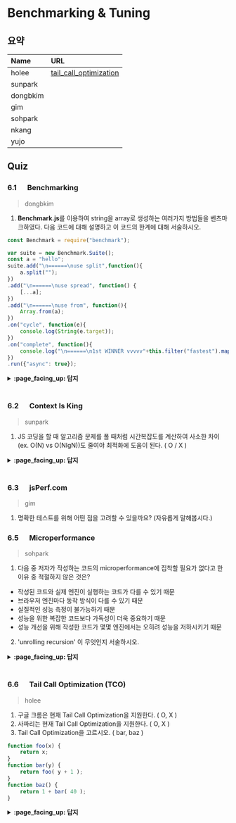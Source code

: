 # Benchmarking & Tuning

## 요약
| Name | URL |
|:---|:---|
| holee | [tail_call_optimization](https://gist.github.com/hochan222/f3407f9db47e3237cbd82539525fce60) |
| sunpark |  |
| dongbkim |  |
| gim |  |
| sohpark |  |
| nkang |  |
| yujo |  |

## Quiz

### 6.1 　 Benchmarking

> dongbkim


1. **Benchmark.js**를 이용하여 string을 array로 생성하는 여러가지 방법들을 벤츠마크하였다. 다음 코드에 대해 설명하고 이 코드의 한계에 대해 서술하시오.   


```js
const Benchmark = require("benchmark");

var suite = new Benchmark.Suite();
const a = "hello";
suite.add("\n======\nuse split",function(){
	a.split("");
})
.add("\n======\nuse spread", function() {
	[...a];
})
.add("\n======\nuse from", function(){
	Array.from(a);
})
.on("cycle", function(e){
	console.log(String(e.target));
})
.on("complete", function(){
	console.log("\n======\n1st WINNER vvvvv"+this.filter("fastest").map("name"));
})
.run({"async": true});

```


<details>
<summary> <b> :page_facing_up: 답지 </b>  </summary>
<div markdown="1">


1. 위 코드에 의하면 첫번째 방법이 제일 빠르나, 다른 짧은 string로 테스트 했을 때, 두번째 방법이 제일 빠르다고 나온다. 즉, 해당 테스트 케이스의 경우 대부분 첫번째 방법이 빠르다고 할 수 있으나, 원래 이 코드의 작성 목적인 "string을 array로 생성하는 여러가지 방법들을 벤츠마크"를 테스트하기 위해서 케이스가 충분하지 않아 신뢰도가 떨어진다.
```
# 위 코드 결과

======
use split x 5,399,034 ops/sec ±1.50% (85 runs sampled)

======
use spread x 2,552,140 ops/sec ±0.98% (86 runs sampled)

======
use from x 2,529,205 ops/sec ±0.94% (88 runs sampled)

======
1st WINNER vvvvv
======
use split
```
```
# 짧은 스트링 테스트 결과
======
use split x 9,219,866 ops/sec ±16.07% (67 runs sampled)

======
use spread x 26,158,032 ops/sec ±1.02% (87 runs sampled)

======
use from x 22,984,017 ops/sec ±2.07% (86 runs sampled)

======
1st WINNER vvvvv
======
use spread
```


</div>
</details>
<br>


### 6.2 　 Context Is King

> sunpark

1. JS 코딩을 할 때 알고리즘 문제를 풀 때처럼 시간복잡도를 계산하여 사소한 차이(ex. O(N) vs O(NlgN))도 줄여야 최적화에 도움이 된다. ( O / X )

<details>
<summary> <b> :page_facing_up: 답지 </b>  </summary>
<div markdown="1">

1. JS 코딩을 할 때 알고리즘 문제를 풀 때처럼 시간복잡도를 계산하여 사소한 차이(ex. O(N) vs O(NlgN))도 줄여야 최적화에 도움이 된다. ( O / **X** )
> JS에서 미시성능에 너무 집중하다 보면 컴파일러나 엔진에서 이를 생략하거나 무시하는 작업들도 있기 때문에 미시성능에 집중하지 않아도 된다.

</div>
</details>
<br>

### 6.3 　 jsPerf.com

> gim
 
1. 명확한 테스트를 위해 어떤 점을 고려할 수 있을까요? (자유롭게 말해봅시다.)

### 6.5 　 Microperformance

> sohpark

1. 다음 중 저자가 작성하는 코드의 microperformance에 집착할 필요가 없다고 한 이유 중 적절하지 않은 것은?
- 작성된 코드와 실제 엔진이 실행하는 코드가 다를 수 있기 때문
- 브라우저 엔진마다 동작 방식이 다를 수 있기 때문
- 실질적인 성능 측정이 불가능하기 때문
- 성능을 위한 복잡한 코드보다 가독성이 더욱 중요하기 때문
- 성능 개선을 위해 작성한 코드가 몇몇 엔진에서는 오히려 성능을 저하시키기 때문

2. 'unrolling recursion' 이 무엇인지 서술하시오.

<details>
<summary> <b> :page_facing_up: 답지 </b>  </summary>
<div markdown="1">

1. 

- 작성된 코드와 실제 엔진이 실행하는 코드가 다를 수 있기 때문
  -> 브라우저의 자바스크립트 엔진은 최적화를 위해 실제 작성한 코드와 다르게 코드를 변형하여 실행할 수 있습니다. 
- 브라우저 엔진마다 동작 방식이 다를 수 있기 때문
  -> 브라우저의 엔진마다 세부적인 동작 방식, 최적화 방식은 모두 다를 수 있습니다. 책에서는 오페라 브라우저가 예전에 wrapper obejct의 boxing/unboxing 관련 동작 방식이 달랐던 것을 예시로 보여주고 있습니다. 
- **실질적인 성능 측정이 불가능하기 때문**
  -> Number, parseInt 두 가지의 함수는 숫자로 만드는 기능을 제공하지만 엄연히 성능의 차이가 있다고 설명하고 있습니다. Benchmark.js 등을 이용해서 성능을 측정하는 것도 가능은 하기에 불가능하다고 말하기는 어렵습니다. 
- 성능을 위한 복잡한 코드보다 가독성이 더욱 중요하기 때문
  -> 결국 다양한 이유에 의해 정말 핵심이 되는 부분이 아니라면 이런 소소한 성능 개선은 크게 유효하지 않기 때문에 오히려 가독성 좋은 코드를 쓰는 것이 좋다고 합니다. 
- 성능 개선을 위해 작성한 코드가 몇몇 엔진에서는 오히려 성능을 저하시키기 때문
  -> 대표적으로 v8엔진은 배열의 길이를 별도의 변수에 캐싱해두는 것이 그냥 arr.length로 접근하는 것보다 비효율적으로 엔진이 동작하게끔 만든다고 합니다.

2. 재귀로 작성된 코드를 최적화를 위해 (혹은 더 쉽게 수행하기 위해) 반복문으로 바꾸는 행위
> some engines have a practice called "unrolling recursion" where it can realize that the recursion you've expressed can actually be done "easier" with a loop.

</div>
</details>
<br>


### 6.6 　 Tail Call Optimization (TCO)

> holee

1. 구글 크롬은 현재 Tail Call Optimization을 지원한다. ( O, X )
2. 사파리는 현재 Tail Call Optimization을 지원한다. ( O, X )
3. Tail Call Optimization을 고르시오. ( bar, baz )
```js
function foo(x) {
	return x;
}
function bar(y) {
	return foo( y + 1 );	
}
function baz() {
	return 1 + bar( 40 );	
}
```

<details>
<summary> <b> :page_facing_up: 답지 </b>  </summary>
<div markdown="1">
  1. 구글 크롬은 현재 Tail Call Optimization을 지원한다. ( O, <strong>X</strong> )

> https://www.chromestatus.com/feature/5516876633341952

2. 사파리는 현재 Tail Call Optimization을 지원한다. ( <strong>O</strong>, X )
3. Tail Call Optimization을 고르시오. ( **bar**, baz )

</div>
</details>
<br>
